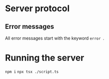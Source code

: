 # Server protocol

## Error messages
All error messages start with the keyword `error `.



# Running the server
`npm i`
`npx tsx ./script.ts`